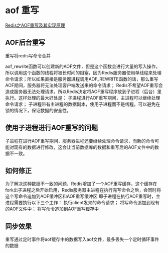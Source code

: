 # aof 重写

[Redis之AOF重写及其实现原理](https://blog.csdn.net/hezhiqiang1314/article/details/69396887)

## AOF后台重写

重写将redis写命令合并

aof_rewrite函数可以创建新的AOF文件，但是这个函数会进行大量的写入操作，所以调用这个函数的线程将被长时间的阻塞，因为Redis服务器使用单线程来处理命令请求；所以如果直接是服务器进程调用AOF_REWRITE函数的话，那么重写AOF期间，服务器将无法处理客户端发送来的命令请求；
Redis不希望AOF重写会造成服务器无法处理请求，所以Redis决定将AOF重写程序放到子进程（后台）里执行。这样处理的最大好处是：
子进程进行AOF重写期间，主进程可以继续处理命令请求；
子进程带有主进程的数据副本，使用子进程而不是线程，可以避免在锁的情况下，保证数据的安全性。

## 使用子进程进行AOF重写的问题

子进程在进行AOF重写期间，服务器进程还要继续处理命令请求，而新的命令可能对现有的数据进行修改，这会让当前数据库的数据和重写后的AOF文件中的数据不一致。

## 如何修正

为了解决这种数据不一致的问题，Redis增加了一个AOF重写缓存，这个缓存在fork出子进程之后开始启用，Redis服务器主进程在执行完写命令之后，会同时将这个写命令追加到AOF缓冲区和AOF重写缓冲区
即子进程在执行AOF重写时，主进程需要执行以下三个工作：
执行client发来的命令请求；
将写命令追加到现有的AOF文件中；
将写命令追加到AOF重写缓存中

## 同步效果

重写通过定时事件将aof缓存中的数据写入aof文件，最多丢失一个定时循环事件的数据